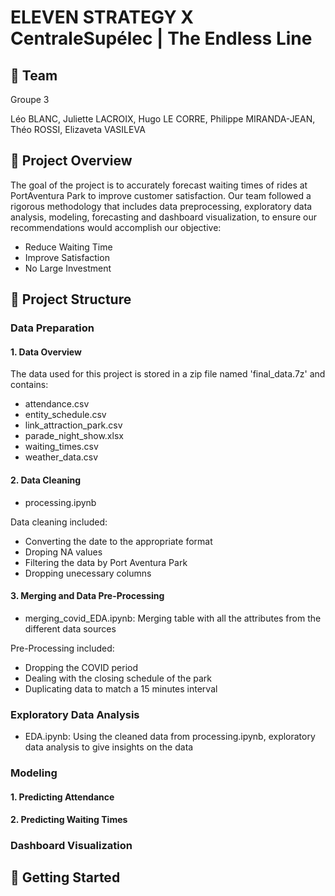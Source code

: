 # ELEVEN STRATEGY X CentraleSupélec | The Endless Line 


## :mega: Team

Groupe 3

Léo BLANC, Juliette LACROIX, Hugo LE CORRE, Philippe MIRANDA-JEAN, Théo ROSSI, Elizaveta VASILEVA


## :dart: Project Overview

The goal of the project is to accurately forecast waiting times of rides at PortAventura Park to improve customer satisfaction. Our team followed a rigorous methodology that includes data preprocessing, exploratory data analysis, modeling, forecasting and dashboard visualization, to ensure our recommendations would accomplish our objective:
* Reduce Waiting Time
* Improve Satisfaction
* No Large Investment


## :construction: Project Structure 


### Data Preparation

#### 1. Data Overview

The data used for this project is stored in a zip file named 'final_data.7z' and contains:
* attendance.csv
* entity_schedule.csv
* link_attraction_park.csv
* parade_night_show.xlsx
* waiting_times.csv
* weather_data.csv


#### 2. Data Cleaning

* processing.ipynb

Data cleaning included:
* Converting the date to the appropriate format
* Droping NA values
* Filtering the data by Port Aventura Park
* Dropping unecessary columns


#### 3. Merging and Data Pre-Processing

* merging_covid_EDA.ipynb: Merging table with all the attributes from the different data sources

Pre-Processing included:
* Dropping the COVID period
* Dealing with the closing schedule of the park
* Duplicating data to match a 15 minutes interval


### Exploratory Data Analysis

* EDA.ipynb: Using the cleaned data from processing.ipynb, exploratory data analysis to give insights on the data 

### Modeling

#### 1. Predicting Attendance

#### 2. Predicting Waiting Times


### Dashboard Visualization


## :rocket: Getting Started
